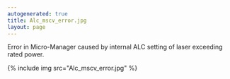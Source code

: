 ```yaml
---
autogenerated: true
title: Alc_mscv_error.jpg
layout: page
---
```


Error in Micro-Manager caused by internal ALC setting of laser exceeding
rated power.

{% include img src="Alc_mscv_error.jpg" %}

